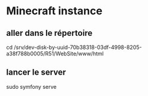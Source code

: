 # Minecraft instance
## aller dans le répertoire
cd /srv/dev-disk-by-uuid-70b38318-03df-4998-8205-a38f788b0005/R51/WebSite/www/html

## lancer le server 
sudo symfony serve
